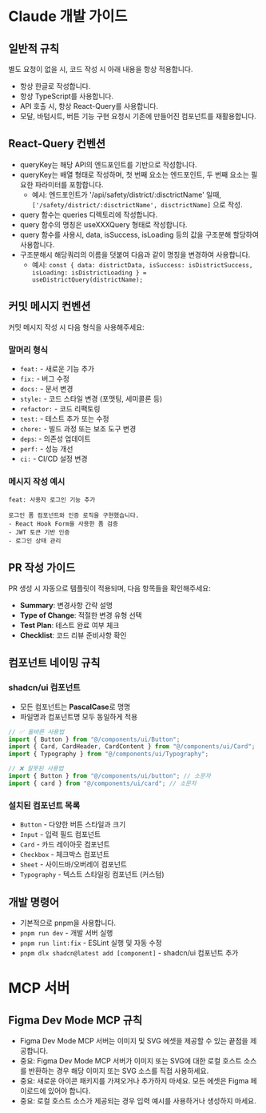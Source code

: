 # Claude 개발 가이드

## 일반적 규칙

별도 요청이 없을 시, 코드 작성 시 아래 내용을 항상 적용합니다.

- 항상 한글로 작성합니다.
- 항상 TypeScript를 사용합니다.
- API 호출 시, 항상 React-Query를 사용합니다.
- 모달, 바텀시트, 버튼 기능 구현 요청시 기존에 만들어진 컴포넌트를 재활용합니다.

## React-Query 컨벤션

- queryKey는 해당 API의 엔드포인트를 기반으로 작성합니다.
- queryKey는 배열 형태로 작성하며, 첫 번째 요소는 엔드포인트, 두 번째 요소는 필요한 파라미터를 포함합니다.
  - 예시: 엔드포인트가 '/api/safety/district/:disctrictName' 일때, `['/safety/district/:disctrictName', disctrictName]` 으로 작성.
- query 함수는 queries 디렉토리에 작성합니다.
- query 함수의 명칭은 useXXXQuery 형태로 작성합니다.
- query 함수를 사용시, data, isSuccess, isLoading 등의 값을 구조분해 할당하여 사용합니다.
- 구조분해시 해당쿼리의 이름을 덧붙여 다음과 같이 명칭을 변경하여 사용합니다.
  - 예시: `const { data: districtData, isSuccess: isDistrictSuccess, isLoading: isDistrictLoading } = useDistrictQuery(districtName);`

## 커밋 메시지 컨벤션

커밋 메시지 작성 시 다음 형식을 사용해주세요:

### 말머리 형식

- `feat:` - 새로운 기능 추가
- `fix:` - 버그 수정
- `docs:` - 문서 변경
- `style:` - 코드 스타일 변경 (포맷팅, 세미콜론 등)
- `refactor:` - 코드 리팩토링
- `test:` - 테스트 추가 또는 수정
- `chore:` - 빌드 과정 또는 보조 도구 변경
- `deps`: - 의존성 업데이트
- `perf:` - 성능 개선
- `ci:` - CI/CD 설정 변경

### 메시지 작성 예시

```
feat: 사용자 로그인 기능 추가

로그인 폼 컴포넌트와 인증 로직을 구현했습니다.
- React Hook Form을 사용한 폼 검증
- JWT 토큰 기반 인증
- 로그인 상태 관리
```

## PR 작성 가이드

PR 생성 시 자동으로 템플릿이 적용되며, 다음 항목들을 확인해주세요:

- **Summary**: 변경사항 간략 설명
- **Type of Change**: 적절한 변경 유형 선택
- **Test Plan**: 테스트 완료 여부 체크
- **Checklist**: 코드 리뷰 준비사항 확인

## 컴포넌트 네이밍 규칙

### shadcn/ui 컴포넌트

- 모든 컴포넌트는 **PascalCase**로 명명
- 파일명과 컴포넌트명 모두 동일하게 적용

```typescript
// ✅ 올바른 사용법
import { Button } from "@/components/ui/Button";
import { Card, CardHeader, CardContent } from "@/components/ui/Card";
import { Typography } from "@/components/ui/Typography";

// ❌ 잘못된 사용법
import { Button } from "@/components/ui/button"; // 소문자
import { card } from "@/components/ui/card"; // 소문자
```

### 설치된 컴포넌트 목록

- `Button` - 다양한 버튼 스타일과 크기
- `Input` - 입력 필드 컴포넌트
- `Card` - 카드 레이아웃 컴포넌트
- `Checkbox` - 체크박스 컴포넌트
- `Sheet` - 사이드바/오버레이 컴포넌트
- `Typography` - 텍스트 스타일링 컴포넌트 (커스텀)

## 개발 명령어

- 기본적으로 pnpm을 사용합니다.
- `pnpm run dev` - 개발 서버 실행
- `pnpm run lint:fix` - ESLint 실행 및 자동 수정
- `pnpm dlx shadcn@latest add [component]` - shadcn/ui 컴포넌트 추가

# MCP 서버

## Figma Dev Mode MCP 규칙

- Figma Dev Mode MCP 서버는 이미지 및 SVG 에셋을 제공할 수 있는 끝점을 제공합니다.
- 중요: Figma Dev Mode MCP 서버가 이미지 또는 SVG에 대한 로컬 호스트 소스를 반환하는 경우 해당 이미지 또는 SVG 소스를 직접 사용하세요.
- 중요: 새로운 아이콘 패키지를 가져오거나 추가하지 마세요. 모든 에셋은 Figma 페이로드에 있어야 합니다.
- 중요: 로컬 호스트 소스가 제공되는 경우 입력 예시를 사용하거나 생성하지 마세요.
